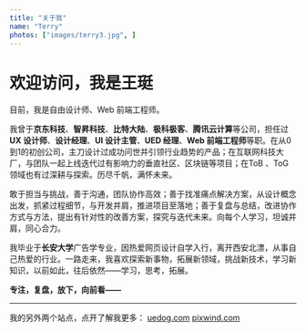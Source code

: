```yaml
---
title: "关于我"
name: "Terry"
photos: ["images/terry3.jpg", ]
---
```

# 欢迎访问，我是王珽

目前，我是自由设计师、Web 前端工程师。

我曾于**京东科技**、**智昇科技**、**比特大陆**、**极科极客**、**腾讯云计算**等公司，担任过**UX 设计师**、**设计经理**、**UI 设计主管**、**UED 经理**、**Web 前端工程师**等职。在从0到1的初创公司，主刀设计过成功问世并引领行业趋势的产品；在互联网科技大厂，与团队一起上线迭代过有影响力的垂直社区、区块链等项目；在ToB 、ToG 领域也有过深耕与探索。历尽千帆，满怀未来。

敢于担当与挑战，善于沟通，团队协作高效；善于找准痛点解决方案，从设计概念出发，抓紧过程细节，与开发并肩，推进项目至落地；善于复盘与总结，改进协作方式与方法，提出有针对性的改善方案，探究与迭代未来。向每个人学习，坦诚并肩，同心合力。

我毕业于**长安大学**广告学专业，因热爱网页设计自学入行，离开西安北漂，从事自己热爱的行业。一路走来，我喜欢探索新事物，拓展新领域，挑战新技术，学习新知识，以前如此，往后依然——学习，思考，拓展。

**专注，复盘，放下，向前看——**

---

我的另外两个站点，点开了解我更多：
[uedog.com](https://uedog.com) [pixwind.com](https://pixwind.com)



